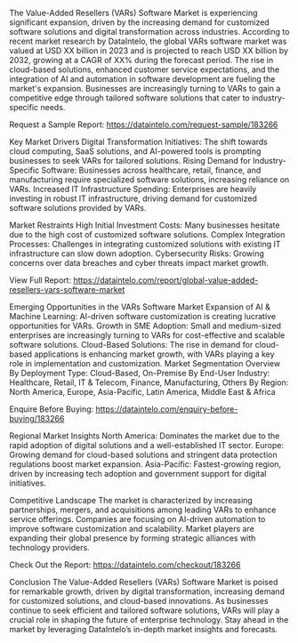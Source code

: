 The Value-Added Resellers (VARs) Software Market is experiencing significant expansion, driven by the increasing demand for customized software solutions and digital transformation across industries. According to recent market research by DataIntelo, the global VARs software market was valued at USD XX billion in 2023 and is projected to reach USD XX billion by 2032, growing at a CAGR of XX% during the forecast period.
The rise in cloud-based solutions, enhanced customer service expectations, and the integration of AI and automation in software development are fueling the market's expansion. Businesses are increasingly turning to VARs to gain a competitive edge through tailored software solutions that cater to industry-specific needs.

Request a Sample Report: https://dataintelo.com/request-sample/183266

Key Market Drivers
Digital Transformation Initiatives: The shift towards cloud computing, SaaS solutions, and AI-powered tools is prompting businesses to seek VARs for tailored solutions.
Rising Demand for Industry-Specific Software: Businesses across healthcare, retail, finance, and manufacturing require specialized software solutions, increasing reliance on VARs.
Increased IT Infrastructure Spending: Enterprises are heavily investing in robust IT infrastructure, driving demand for customized software solutions provided by VARs.

Market Restraints
High Initial Investment Costs: Many businesses hesitate due to the high cost of customized software solutions.
Complex Integration Processes: Challenges in integrating customized solutions with existing IT infrastructure can slow down adoption.
Cybersecurity Risks: Growing concerns over data breaches and cyber threats impact market growth.

View Full Report: https://dataintelo.com/report/global-value-added-resellers-vars-software-market

Emerging Opportunities in the VARs Software Market
Expansion of AI & Machine Learning: AI-driven software customization is creating lucrative opportunities for VARs.
Growth in SME Adoption: Small and medium-sized enterprises are increasingly turning to VARs for cost-effective and scalable software solutions.
Cloud-Based Solutions: The rise in demand for cloud-based applications is enhancing market growth, with VARs playing a key role in implementation and customization.
Market Segmentation Overview
By Deployment Type: Cloud-Based, On-Premise
By End-User Industry: Healthcare, Retail, IT & Telecom, Finance, Manufacturing, Others
By Region: North America, Europe, Asia-Pacific, Latin America, Middle East & Africa

Enquire Before Buying: https://dataintelo.com/enquiry-before-buying/183266

Regional Market Insights
North America: Dominates the market due to the rapid adoption of digital solutions and a well-established IT sector.
Europe: Growing demand for cloud-based solutions and stringent data protection regulations boost market expansion.
Asia-Pacific: Fastest-growing region, driven by increasing tech adoption and government support for digital initiatives.

Competitive Landscape
The market is characterized by increasing partnerships, mergers, and acquisitions among leading VARs to enhance service offerings.
Companies are focusing on AI-driven automation to improve software customization and scalability.
Market players are expanding their global presence by forming strategic alliances with technology providers.

Check Out the Report: https://dataintelo.com/checkout/183266

Conclusion
The Value-Added Resellers (VARs) Software Market is poised for remarkable growth, driven by digital transformation, increasing demand for customized solutions, and cloud-based innovations. As businesses continue to seek efficient and tailored software solutions, VARs will play a crucial role in shaping the future of enterprise technology. Stay ahead in the market by leveraging DataIntelo’s in-depth market insights and forecasts.


